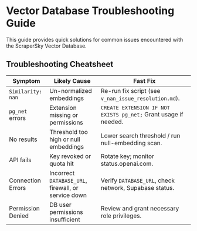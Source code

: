 # Vector Database Troubleshooting Guide

This guide provides quick solutions for common issues encountered with the ScraperSky Vector Database.

## Troubleshooting Cheatsheet

| Symptom           | Likely Cause                     | Fast Fix                                     |
|-------------------|----------------------------------|----------------------------------------------|
| `Similarity: nan` | Un-normalized embeddings         | Re-run fix script (see `v_nan_issue_resolution.md`). |
| `pg_net` errors   | Extension missing or permissions | `CREATE EXTENSION IF NOT EXISTS pg_net;` Grant usage if needed. |
| No results        | Threshold too high or null embeddings | Lower search threshold / run null-embedding scan. |
| API fails         | Key revoked or quota hit         | Rotate key; monitor status.openai.com.       |
| Connection Errors | Incorrect `DATABASE_URL`, firewall, or service down | Verify `DATABASE_URL`, check network, Supabase status. |
| Permission Denied | DB user permissions insufficient | Review and grant necessary role privileges.  |
